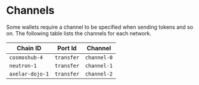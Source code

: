 # Channels

Some wallets require a channel to be specified when sending tokens and so on. The following table lists the channels for each network.

| Chain ID | Port Id | Channel |
| --- | --- | --- |
| `cosmoshub-4` | `transfer` | `channel-0` |
| `neutron-1` | `transfer` | `channel-1` |
| `axelar-dojo-1` | `transfer` | `channel-2` |
